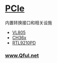 ﻿# [PCIe](https://github.com/Qful/intHUB) 

内置转换接口和相关设施

- [VL805](VL805/)
- [CH36x](CH36x/)
- [RTL9210PD](RTL9210PD/)

### www.Qful.net
